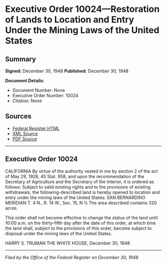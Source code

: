 # Executive Order 10024—Restoration of Lands to Location and Entry Under the Mining Laws of the United States

## Summary

**Signed:** December 30, 1948
**Published:** December 30, 1948

**Document Details:**
- Document Number: None
- Executive Order Number: 10024
- Citation: None

## Sources
- [Federal Register HTML](https://www.presidency.ucsb.edu/documents/executive-order-10024-restoration-lands-location-and-entry-under-the-mining-laws-the)
- [XML Source](None)
- [PDF Source](None)

---

## Executive Order 10024

CALIFORNIA
By virtue of the authority vested in me by section 2 of the act of May 29, 1928, 45 Stat. 958, and upon the recommendation of the Secretary of Agriculture and the Secretary of the Interior, it is ordered as follows:
Subject to valid existing rights and to the provisions of existing withdrawals, the following-described land is hereby opened to location and entry under the mining laws of the United States:
SAN BERNARDINO MERIDIAN
T. 4 N., R. 14 W.,
Sec. 15, N ½
The area described contains 320 acres.

This order shall not become effective to change the status of the land until 10:00 a.m. on the thirty-fifth day after the date of this order, at which time the land shall, subject to the provisions of this order, become subject to disposal under the mining laws of the United States.

HARRY S. TRUMAN
THE WHITE HOUSE,
December 30, 1948

---

*Filed by the Office of the Federal Register on December 30, 1948*
